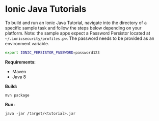 # Ionic Java Tutorials

To build and run an Ionic Java Tutorial, navigate into the directory of a specific sample task and follow the steps below depending on your platform.
Note: the sample apps expect a Password Persistor located at `~/.ionicsecurity/profiles.pw`. The password needs to be provided as an environment variable.

```bash
export IONIC_PERSISTOR_PASSWORD=password123
```

**Requirements**:
- Maven
- Java 8

**Build:**
```
mvn package
```

**Run:**
```
java -jar /target/<tutorial>.jar
```
  
